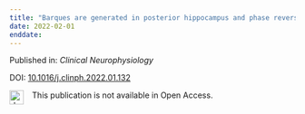 ```yaml
---
title: "Barques are generated in posterior hippocampus and phase reverse over lateral posterior hippocampal surface"
date: 2022-02-01
enddate:
---
```


Published in: *Clinical Neurophysiology*

DOI: [10.1016/j.clinph.2022.01.132](https://doi.org/10.1016/j.clinph.2022.01.132)

<img src="https://upload.wikimedia.org/wikipedia/commons/thumb/0/0e/Closed_Access_logo_transparent.svg/1200px-Closed_Access_logo_transparent.svg.png" alt="drawing" width="25" align="left"/> &nbsp;&nbsp;&nbsp;This publication is not available in Open Access.


